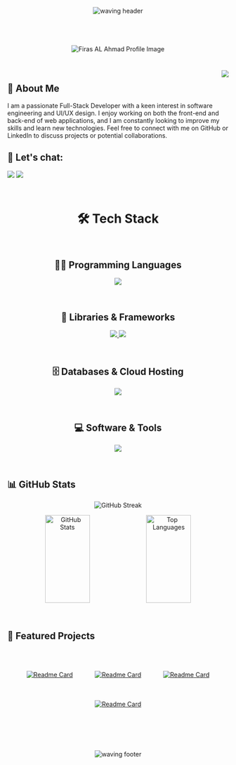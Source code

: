 <div align="center" style="padding-top: 30px; padding-bottom: 30px;">
    <img src="https://capsule-render.vercel.app/api?type=waving&height=130&tokyonight&color=#38bdae" alt="waving header" />
</div>

<div align="center" style="padding-top: 40px; padding-bottom: 40px;">
    <img src="https://github.com/user-attachments/assets/63168c89-8989-4d71-b05c-83ce97f89123" alt="Firas AL Ahmad Profile Image" />
</div>

<img align="right" src="https://visitor-badge.laobi.icu/badge?page_id=Firas-AL-Ahmad.visitor-badge&left_color=purple&right_color=green&left_text=Hello%20Visitors"/>

## 💬 About Me

<p>
I am a passionate Full-Stack Developer with a keen interest in software engineering and UI/UX design. I enjoy working on both the front-end and back-end of web applications, and I am constantly looking to improve my skills and learn new technologies. Feel free to connect with me on GitHub or LinkedIn to discuss projects or potential collaborations.
</p>

## 🔗 Let's chat:

<p>
    <a href="https://www.linkedin.com/in/your-linkedin-profile/"><img src="https://img.shields.io/badge/LinkedIn-0077B5?style=for-the-badge&logo=linkedin&logoColor=white" /></a>
    <a href="https://github.com/your-github-username"><img src="https://img.shields.io/badge/GitHub-181717?style=for-the-badge&logo=github&logoColor=white" /></a>
</p>

<br>

<h1 align="center" >
      🛠 Tech Stack
</h1>

<br>

<h2 align="center" >
      👨‍💻 Programming Languages
</h2>

<p align="center" >
  <a href="https://skillicons.dev">
    <img src="https://skillicons.dev/icons?i=cpp,cs,dart,html,css,js,ts" />
  </a>
</p>

<br>

<h2 align="center">
      🧰 Libraries & Frameworks
</h2>

<p align="center">
  <a href="https://skillicons.dev">
    <img src="https://skillicons.dev/icons?i=flutter,react,redux,vite,bootstrap,tailwind,sass"/>
    <img src="https://skillicons.dev/icons?i=npm,nodejs,express,jquery" />
  </a>
</p>

<br>

<h2 align="center">
      🗄️ Databases & Cloud Hosting
</h2>

<p align="center">
  <a href="https://skillicons.dev">
    <img src="https://skillicons.dev/icons?i=firebase,mongodb,mysql" />
  </a>
</p>
 
<br>

<h2 align="center">
    💻 Software & Tools
</h2>

<p align="center">
  <a href="https://skillicons.dev">
    <img src="https://skillicons.dev/icons?i=androidstudio,visualstudio,vscode,discord,figma,postman,git,github,gitlab,powershell,stackoverflow" />
  </a>
</p>
 
<br>

## 📊 GitHub Stats

<p align="center">
    <img src="https://streak-stats.demolab.com?user=Firas-AL-Ahmad&theme=tokyonight" alt="GitHub Streak" />
</p>

<p align="center">
    <img src="https://github-readme-stats.vercel.app/api?username=Firas-AL-Ahmad&theme=tokyonight&show_icons=true" alt="GitHub Stats" style="width:45%; height: 200px;" />
    <img src="https://github-readme-stats.vercel.app/api/top-langs/?username=Firas-AL-Ahmad&theme=tokyonight&layout=compact" alt="Top Languages" style="width: 45%; height: 200px;" />
</p>
 
<br>

## 🌟 Featured Projects

<div align="center" style="padding-top: 50px; padding-bottom: 50px;">
    <div style="display: flex; flex-wrap: wrap; justify-content: center; gap: 50px;">
        <a href="https://github.com/Firas-AL-Ahmad/training-website">
            <img src="https://github-readme-stats.vercel.app/api/pin/?username=Firas-AL-Ahmad&theme=tokyonight&repo=training-website" alt="Readme Card" />
        </a>
        <a href="https://github.com/Firas-AL-Ahmad/Training-Company-Website">
            <img src="https://github-readme-stats.vercel.app/api/pin/?username=Firas-AL-Ahmad&theme=tokyonight&repo=Training-Company-Website" alt="Readme Card" />
        </a>
        <a href="https://github.com/Firas-AL-Ahmad/TouYuby">
            <img src="https://github-readme-stats.vercel.app/api/pin/?username=Firas-AL-Ahmad&theme=tokyonight&repo=TouYuby" alt="Readme Card" />
        </a>
        <a href="https://github.com/Firas-AL-Ahmad/first-personal-website">
            <img src="https://github-readme-stats.vercel.app/api/pin/?username=Firas-AL-Ahmad&theme=tokyonight&repo=first-personal-website" alt="Readme Card" />
        </a>
    </div>
</div>

<br>

<div align="center" style="padding-top: 30px; padding-bottom: 30px;">
    <img src="https://capsule-render.vercel.app/api?type=waving&height=130&section=footer&color=#2f8b85" alt="waving footer" />
</div>
